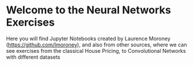 # Welcome to the Neural Networks Exercises
Here you will find Jupyter Notebooks created by Laurence Moroney (https://github.com/lmoroney), and also from other sources, 
where we can see exercises from the classical House Pricing, to Convolutional Networks with different datasets

